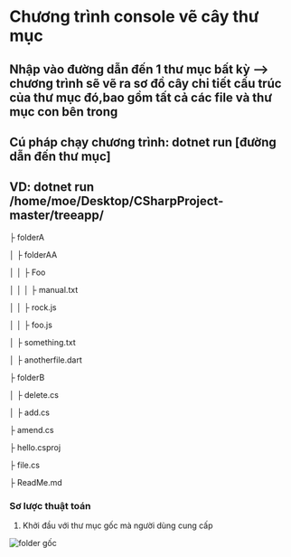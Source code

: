 # Chương trình console vẽ cây thư mục

## Nhập vào đường dẫn đến 1 thư mục bất kỳ --> chương trình sẽ vẽ ra sơ đồ cây chi tiết cấu trúc của thư mục đó,bao gồm tất cả các file và thư mục con bên trong

## Cú pháp chạy chương trình: dotnet run [đường dẫn đến thư mục]

## VD: dotnet run /home/moe/Desktop/CSharpProject-master/treeapp/

├ folderA

│ ├ folderAA

│ │ ├ Foo

│ │ │ ├ manual.txt

│ │ ├ rock.js

│ │ ├ foo.js

│ ├ something.txt

│ ├ anotherfile.dart

├ folderB

│ ├ delete.cs

│ ├ add.cs

├ amend.cs

├ hello.csproj

├ file.cs

├ ReadMe.md

### Sơ lược thuật toán

1. Khởi đầu với thư mục gốc mà người dùng cung cấp

![folder gốc](https://www.lucidchart.com/publicSegments/view/71c8e7e0-e774-4b22-b66e-b637df57b103/image.jpeg)